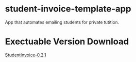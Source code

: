 # student-invoice-template-app
App that automates emailing students for private tutition. 

# Exectuable Version Download
[StudentInvoice-0.2.1](https://github.com/WolfyCodeK/student-invoice-template-app/raw/main/StudentInvoice-0.2.1.zip)
